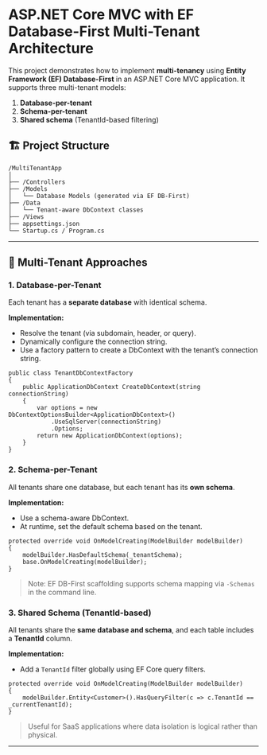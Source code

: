 ﻿
# ASP.NET Core MVC with EF Database-First Multi-Tenant Architecture

This project demonstrates how to implement **multi-tenancy** using **Entity Framework (EF) Database-First** in an ASP.NET Core MVC application. It supports three multi-tenant models:

1. **Database-per-tenant**
2. **Schema-per-tenant**
3. **Shared schema** (TenantId-based filtering)

## 🏗️ Project Structure

```
/MultiTenantApp
│
├── /Controllers
├── /Models
│   └── Database Models (generated via EF DB-First)
├── /Data
│   └── Tenant-aware DbContext classes
├── /Views
├── appsettings.json
└── Startup.cs / Program.cs
```

---

## 🔁 Multi-Tenant Approaches

### 1. Database-per-Tenant

Each tenant has a **separate database** with identical schema.

**Implementation:**

- Resolve the tenant (via subdomain, header, or query).
- Dynamically configure the connection string.
- Use a factory pattern to create a DbContext with the tenant’s connection string.

```
public class TenantDbContextFactory
{
    public ApplicationDbContext CreateDbContext(string connectionString)
    {
        var options = new DbContextOptionsBuilder<ApplicationDbContext>()
            .UseSqlServer(connectionString)
            .Options;
        return new ApplicationDbContext(options);
    }
}
```

### 2. Schema-per-Tenant

All tenants share one database, but each tenant has its **own schema**.

**Implementation:**

- Use a schema-aware DbContext.
- At runtime, set the default schema based on the tenant.

```
protected override void OnModelCreating(ModelBuilder modelBuilder)
{
    modelBuilder.HasDefaultSchema(_tenantSchema);
    base.OnModelCreating(modelBuilder);
}
```

> Note: EF DB-First scaffolding supports schema mapping via `-Schemas` in the command line.

### 3. Shared Schema (TenantId-based)

All tenants share the **same database and schema**, and each table includes a **TenantId** column.

**Implementation:**

- Add a `TenantId` filter globally using EF Core query filters.

```
protected override void OnModelCreating(ModelBuilder modelBuilder)
{
    modelBuilder.Entity<Customer>().HasQueryFilter(c => c.TenantId == _currentTenantId);
}
```

> Useful for SaaS applications where data isolation is logical rather than physical.

---
